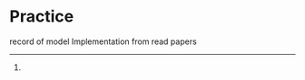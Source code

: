 # Practice
record of model Implementation from read papers
********************************************************
1. 
